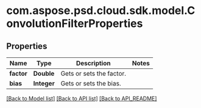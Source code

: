 
# com.aspose.psd.cloud.sdk.model.ConvolutionFilterProperties

## Properties
Name | Type | Description | Notes
------------ | ------------- | ------------- | -------------
**factor** | **Double** | Gets or sets the factor. | 
**bias** | **Integer** | Gets or sets the bias. | 


[[Back to Model list]](API_README.md#documentation-for-models) [[Back to API list]](API_README.md#documentation-for-api-endpoints) [[Back to API_README]](API_README.md)

